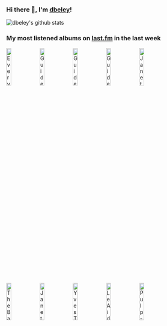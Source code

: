 ### Hi there 👋, I'm [dbeley](https://dbeley.ovh/en)!

![dbeley's github stats](https://github-readme-stats.vercel.app/api?username=dbeley)

### My most listened albums on [last.fm](https://www.last.fm/user/d_beley) in the last week

[<img src='https://lastfm.freetls.fastly.net/i/u/300x300/73b8545dec6e8faa2dc672407c7450d2.jpg' width='16%' height='16%' alt='Everything Everything - Man Alive'>](https://www.last.fm/music/everything%2beverything/man%2balive)&nbsp;
[<img src='https://lastfm.freetls.fastly.net/i/u/300x300/16b674cc32eb4b5acb2389d3c24c30ff.png' width='16%' height='16%' alt='Guided by Voices - Propeller'>](https://www.last.fm/music/guided%2bby%2bvoices/propeller)&nbsp;
[<img src='https://lastfm.freetls.fastly.net/i/u/300x300/85a785bcbf2e93a1bea828af2dd6738d.jpg' width='16%' height='16%' alt='Guided by Voices - Surrender Your Poppy Field'>](https://www.last.fm/music/guided%2bby%2bvoices/surrender%2byour%2bpoppy%2bfield)&nbsp;
[<img src='https://lastfm.freetls.fastly.net/i/u/300x300/784561005887471c9a9120ce21702869.png' width='16%' height='16%' alt='Guided by Voices - Vampire on Titus'>](https://www.last.fm/music/guided%2bby%2bvoices/vampire%2bon%2btitus)&nbsp;
[<img src='https://lastfm.freetls.fastly.net/i/u/300x300/507a2272e2152d17b56dc2c2199f8670.jpg' width='16%' height='16%' alt='Janet Jackson - The Velvet Rope'>](https://www.last.fm/music/janet%2bjackson/the%2bvelvet%2brope)&nbsp;
<br>
[<img src='https://lastfm.freetls.fastly.net/i/u/300x300/3f79d44df1a3468ebde0676341b20acc.jpg' width='16%' height='16%' alt='The Bats - The Law Of Things'>](https://www.last.fm/music/the%2bbats/the%2blaw%2bof%2bthings)&nbsp;
[<img src='https://lastfm.freetls.fastly.net/i/u/300x300/4b5e33d2d1673b73b2141ba82a331651.jpg' width='16%' height='16%' alt='Janet Jackson - Rhythm Nation 1814'>](https://www.last.fm/music/janet%2bjackson/rhythm%2bnation%2b1814)&nbsp;
[<img src='https://lastfm.freetls.fastly.net/i/u/300x300/7e46e88f240553164822da1e60701809.jpg' width='16%' height='16%' alt='Yves Tumor - Heaven to a Tortured Mind'>](https://www.last.fm/music/yves%2btumor/heaven%2bto%2ba%2btortured%2bmind)&nbsp;
[<img src='https://lastfm.freetls.fastly.net/i/u/300x300/cc5280021b51c7b8e0aedb079a9797fb.jpg' width='16%' height='16%' alt='Le Aids - Gagner La Sortie'>](https://www.last.fm/music/le%2baids/gagner%2bla%2bsortie)&nbsp;
[<img src='https://lastfm.freetls.fastly.net/i/u/300x300/535359c59f45494dc91be0847671a1b8.png' width='16%' height='16%' alt='Pulp - Different Class'>](https://www.last.fm/music/pulp/different%2bclass)&nbsp;
<br>
